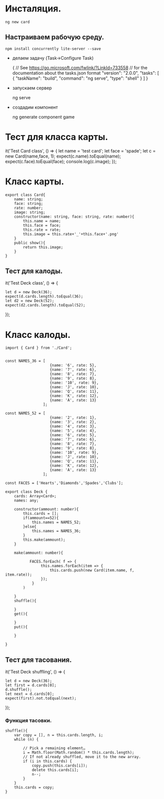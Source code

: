 # Инсталяция.

    ng new card
    
## Настраиваем рабочую среду.

    npm install concurrently lite-server --save
    


    
- делаем задачу (Task->Configure Task)

    {
        // See https://go.microsoft.com/fwlink/?LinkId=733558
        // for the documentation about the tasks.json format
        "version": "2.0.0",
        "tasks": [
            {
                "taskName": "build",
                "command": "ng serve",
                "type": "shell"
            }
        ]
    }
            
    
- запускаем сервер 

  ng serve
    
- создадим компонент

    ng generate component game

# Тест для класса карты.  

  it('Test Card class', () => {
    let name = 'test card';
    let face = 'spade';
    let c = new Card(name,face, 1);
    expect(c.name).toEqual(name);
    expect(c.face).toEqual(face);
    console.log(c.image);
  });
    
    
# Класс карты.

    export class Card{
        name: string;
        face: string;
        rate: number;
        image: string;
        constructor(name: string, face: string, rate: number){
            this.name = name;
            this.face = face;
            this.rate = rate;
            this.image = this.rate+'_'+this.face+'.png'
        }
        public show(){
            return this.image;    
        }
    }

## Тест для калоды.

  it('Test Deck class', () => {
   
    let d = new Deck(36);
    expect(d.cards.length).toEqual(36);
    let d2 = new Deck(52);
    expect(d2.cards.length).toEqual(52);

  });
  

# Класс калоды.

    import { Card } from './Card';


    const NAMES_36 = [
                        {name: '6', rate: 5}, 
                        {name: '7', rate: 6},
                        {name: '8', rate: 7}, 
                        {name: '9', rate: 8},
                        {name: '10', rate: 9}, 
                        {name: 'J', rate: 10},
                        {name: 'Q', rate: 11}, 
                        {name: 'K', rate: 12},
                        {name: 'A', rate: 13}
                     ];

    const NAMES_52 = [
                        {name: '2', rate: 1}, 
                        {name: '3', rate: 2},
                        {name: '4', rate: 3}, 
                        {name: '5', rate: 4},
                        {name: '6', rate: 5}, 
                        {name: '7', rate: 6},
                        {name: '8', rate: 7}, 
                        {name: '9', rate: 8},
                        {name: '10', rate: 9}, 
                        {name: 'J', rate: 10},
                        {name: 'Q', rate: 11}, 
                        {name: 'K', rate: 12},
                        {name: 'A', rate: 13}
                     ];

    const FACES = ['Hearts','Diamonds','Spades','Clubs'];

    export class Deck {
        cards: Array<Card>;
        names: any;

        constructor(ammount: number){
            this.cards = [];
            if(ammount==52){
                this.names = NAMES_52;
            }else{
                this.names = NAMES_36;
            }
            this.make(ammount);
        }

        make(ammount: number){

               FACES.forEach( f => {
                    this.names.forEach(item => {
                        this.cards.push(new Card(item.name, f, item.rate));
                    });
                }
            )
           
        }
        shuffle(){

        }
        get(){

        }
        put(){

        }

    }

## Тест для тасования.

  it('Test Deck shuffling', () => {
   
    let d = new Deck(36);
    let first = d.cards[0];
    d.shuffle();
    let next = d.cards[0];
    expect(first).not.toEqual(next);

  });
  

### Функция тасовки.

    shuffle(){
        var copy = [], n = this.cards.length, i;
        while (n) {

            // Pick a remaining element…
            i = Math.floor(Math.random() * this.cards.length);
            // If not already shuffled, move it to the new array.
            if (i in this.cards) {
                copy.push(this.cards[i]);
                delete this.cards[i];
                n--;
            }
        }
        this.cards = copy;
    }
    
      
      
    
